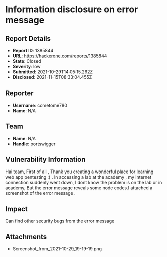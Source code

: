 # Information disclosure on error message

## Report Details
- **Report ID**: 1385844
- **URL**: https://hackerone.com/reports/1385844
- **State**: Closed
- **Severity**: low
- **Submitted**: 2021-10-29T14:05:15.262Z
- **Disclosed**: 2021-11-15T08:33:04.455Z

## Reporter
- **Username**: cometome780
- **Name**: N/A

## Team
- **Name**: N/A
- **Handle**: portswigger

## Vulnerability Information
Hai team,
First of all , Thank you creating a wonderful place for learning web app pentesting :)  . In accessing  a lab at the academy , my internet connection suddenly went down, I dont know the problem is on the lab or in academy, But the error message reveals some node codes.I attached a screenshot of the error message .

## Impact

Can find other security bugs from the error message

## Attachments
- Screenshot_from_2021-10-29_19-19-19.png
